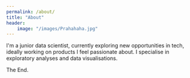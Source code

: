 ```yaml
---
permalink: /about/
title: "About"
header: 
    image: "/images/Prahahaha.jpg"
---
```


I'm a junior data scientist, currently exploring new opportunities in tech, ideally working on products I feel passionate about. 
I specialise in exploratory analyses and data visualisations.

The End.